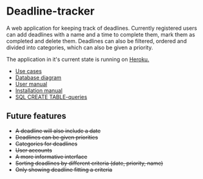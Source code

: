 # Deadline-tracker

A web application for keeping track of deadlines. Currently registered users can add deadlines with a name and a time to complete them, mark them as completed and delete them. Deadlines can also be filtered, ordered and divided into categories, which can also be given a priority. 

The application in it's current state is running on [Heroku.](https://deadline-tracker.herokuapp.com)

- [Use cases](https://github.com/Teo44/Deadline-tracker/blob/master/documentation/use_cases.md)
- [Database diagram](https://github.com/Teo44/Deadline-tracker/blob/master/documentation/database_diagram.pdf)
- [User manual](https://github.com/Teo44/Deadline-tracker/blob/master/documentation/manual.md)
- [Installation manual](https://github.com/Teo44/Deadline-tracker/blob/master/documentation/installation.md)
- [SQL CREATE TABLE-queries](https://github.com/Teo44/Deadline-tracker/blob/master/documentation/create_table_queries.md)


## Future features

- ~~A deadline will also include a date~~
- ~~Deadlines can be given priorities~~
- ~~Categories for deadlines~~
- ~~User accounts~~
- ~~A more informative interface~~
- ~~Sorting deadlines by different criteria (date, priority, name)~~
- ~~Only showing deadline fitting a criteria~~
